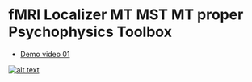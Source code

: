 # fMRI Localizer MT MST MT proper Psychophysics Toolbox

- [Demo video 01](https://youtu.be/8zzTYlyTxxU)

[![alt text](https://img.youtube.com/vi/8zzTYlyTxxU/0.jpg)](https://youtu.be/8zzTYlyTxxU)
